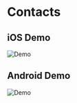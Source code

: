 # Contacts

## iOS Demo

![Demo](https://private-user-images.githubusercontent.com/150369058/294104339-9e367429-12a7-41d3-8d90-4a58f15261a2.gif?jwt=eyJhbGciOiJIUzI1NiIsInR5cCI6IkpXVCJ9.eyJpc3MiOiJnaXRodWIuY29tIiwiYXVkIjoicmF3LmdpdGh1YnVzZXJjb250ZW50LmNvbSIsImtleSI6ImtleTUiLCJleHAiOjE3MDQzNTA0OTEsIm5iZiI6MTcwNDM1MDE5MSwicGF0aCI6Ii8xNTAzNjkwNTgvMjk0MTA0MzM5LTllMzY3NDI5LTEyYTctNDFkMy04ZDkwLTRhNThmMTUyNjFhMi5naWY_WC1BbXotQWxnb3JpdGhtPUFXUzQtSE1BQy1TSEEyNTYmWC1BbXotQ3JlZGVudGlhbD1BS0lBVkNPRFlMU0E1M1BRSzRaQSUyRjIwMjQwMTA0JTJGdXMtZWFzdC0xJTJGczMlMkZhd3M0X3JlcXVlc3QmWC1BbXotRGF0ZT0yMDI0MDEwNFQwNjM2MzFaJlgtQW16LUV4cGlyZXM9MzAwJlgtQW16LVNpZ25hdHVyZT01YjJkODk4OWFhZTkwNzY2MTE5M2I2YzhkNGQwNDkwNDMwYmQ1MTRmZDg3YzAxZmI0NjIwMWRlZGZmZDIzYzVkJlgtQW16LVNpZ25lZEhlYWRlcnM9aG9zdCZhY3Rvcl9pZD0wJmtleV9pZD0wJnJlcG9faWQ9MCJ9.NQ8h8LeGcDa5yVzYpDoEHKj6zMp0X7aK2SmxDxkCY5Q)

## Android Demo

![Demo](https://private-user-images.githubusercontent.com/150369058/294104394-86e51d08-1323-4ed0-8417-1c7e0bb22a6b.gif?jwt=eyJhbGciOiJIUzI1NiIsInR5cCI6IkpXVCJ9.eyJpc3MiOiJnaXRodWIuY29tIiwiYXVkIjoicmF3LmdpdGh1YnVzZXJjb250ZW50LmNvbSIsImtleSI6ImtleTUiLCJleHAiOjE3MDQzNTA2MDMsIm5iZiI6MTcwNDM1MDMwMywicGF0aCI6Ii8xNTAzNjkwNTgvMjk0MTA0Mzk0LTg2ZTUxZDA4LTEzMjMtNGVkMC04NDE3LTFjN2UwYmIyMmE2Yi5naWY_WC1BbXotQWxnb3JpdGhtPUFXUzQtSE1BQy1TSEEyNTYmWC1BbXotQ3JlZGVudGlhbD1BS0lBVkNPRFlMU0E1M1BRSzRaQSUyRjIwMjQwMTA0JTJGdXMtZWFzdC0xJTJGczMlMkZhd3M0X3JlcXVlc3QmWC1BbXotRGF0ZT0yMDI0MDEwNFQwNjM4MjNaJlgtQW16LUV4cGlyZXM9MzAwJlgtQW16LVNpZ25hdHVyZT1hY2NhNDczNzUwN2E5Zjc5MDZmY2JkZDNlMDM3ODMyZjIwMWU5OWJhNzE1ZDhjMzE3YjIzNTg2OGUwZmU4ODFjJlgtQW16LVNpZ25lZEhlYWRlcnM9aG9zdCZhY3Rvcl9pZD0wJmtleV9pZD0wJnJlcG9faWQ9MCJ9.YzRnoX89dnVMIsVxYWkR8bIBF62Yojef7K3PNpMvZ5M)
